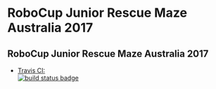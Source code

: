 # RoboCup Junior Rescue Maze Australia 2017
## RoboCup Junior Rescue Maze Australia 2017

-	[Travis CI:  
	![build status badge](https://travis-ci.org/docker-library/docs.svg?branch=master)](https://travis-ci.org/docker-library/docs)
